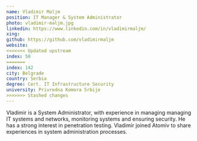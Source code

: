 ```yaml
---
name: Vladimir Maljm
position: IT Manager & System Administrator
photo: vladimir-maljm.jpg
linkedin: https://www.linkedin.com/in/vladimirmaljm/
xing: 
github: https://github.com/vladimirmaljm
website: 
<<<<<<< Updated upstream
index: 50
=======
index: 142
city: Belgrade
country: Serbia
degree: Cert. IT Infrastructure Security
university: Privredna Komora Srbije
>>>>>>> Stashed changes
---
```

Vladimir is a System Administrator, with experience in managing managing IT systems and networks, monitoring systems and ensuring security. He has a strong interest in penetration testing. Vladimir joined Atomiv to share experiences in system administration processes.